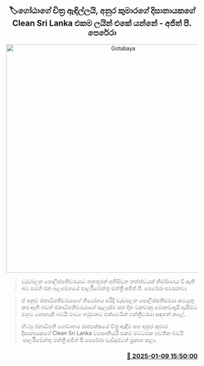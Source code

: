 <p align='center'><b><h2 align='center' title='Gotabaya's painting is a slur, Anura Kumara's Clean Sri Lanka is on the same line - Ajith P. Perera'>🏷ගෝඨා​ගේ චිත්‍ර ඇඳිල්ලයි, අනුර කුමාරගේ දිසානායකගේ Clean Sri Lanka එකම ලයින් එකේ යන්නේ - අජිත් පී. පෙරේරා</h2></b></p>
<p align='center'><img src='https://helakuru.sgp1.cdn.digitaloceanspaces.com/esana/images/lib/ajith-p-perera-media.jpg' width='600' alt='Gotabaya's painting is a slur, Anura Kumara's Clean Sri Lanka is on the same line - Ajith P. Perera'></p>

> වැඩබලන පොලිස්පතිවරයාට තනතුරත් අහිමිවන තත්ත්වයක් නිර්මාණය වී ඇති බව සමගි ජන බලවේගයේ පාර්ලිමේන්තු මන්ත්‍රී අජිත් පී. පෙරේරා පවසනවා.

> ඒ අනුව ජනාධිපතිවරයාගේ නියෝගය පරිදි වැඩබලන පොලිස්පතිවරයා කටයුතු කර ඇති බවත් ජනාධිපතිවරයාගේ සැලැස්ම සහ දින වකවානු මොනවාදැයි ඇසීමට ඔහුට නොහැකි බවයි මාධ්‍ය හමුවකට එක්වෙමින් මන්ත්‍රීවරයා සඳහන් කළේ.

> හිටපු ජනාධිපති ගෝඨාභය රාජපක්ෂයේ චිත්‍ර ඇඳීම සහ අනුර කුමාර දිසානායකගේ Clean Sri Lanka ව්‍යාපෘතියයි එකම මට්ටමක පවතින බවයි  පාර්ලිමේන්තු මන්ත්‍රී අජිත් පී පෙරේරා වැඩිදුරටත් ප්‍රකාශ කළා. 



<h3 align='right'><a href='https://www.helakuru.lk/esana/p/106469/'>📅 2025-01-09 15:50:00</a></h3>
